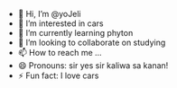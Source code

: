 - 👋 Hi, I’m @yoJeli
- 👀 I’m interested in cars
- 🌱 I’m currently learning phyton
- 💞️ I’m looking to collaborate on studying
- 📫 How to reach me ...
- 😄 Pronouns: sir yes sir kaliwa sa kanan!
- ⚡ Fun fact: I love cars

<!---
yoJeli/yoJeli is a ✨ special ✨ repository because its `README.md` (this file) appears on your GitHub profile.
You can click the Preview link to take a look at your changes.
--->
